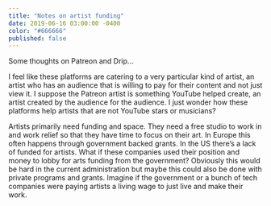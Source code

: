 ```yaml
---
title: "Notes on artist funding"
date: 2019-06-16 03:00:00 -0400
color: "#666666"
published: false
---
```


Some thoughts on Patreon and Drip...

I feel like these platforms are catering to a very particular kind of artist, an artist who has an audience that is willing to pay for their content and not just view it. I suppose the Patreon artist is something YouTube helped create, an artist created by the audience for the audience. I just wonder how these platforms help artists that are not YouTube stars or musicians?

Artists primarily need funding and space. They need a free studio to work in and work relief so that they have time to focus on their art. In Europe this often happens through government backed grants. In the US there’s a lack of funded for artists. What if these companies used their position and money to lobby for arts funding from the government? Obviously this would be hard in the current administration but maybe this could also be done with private programs and grants. Imagine if the government or a bunch of tech companies were paying artists a living wage to just live and make their work.

